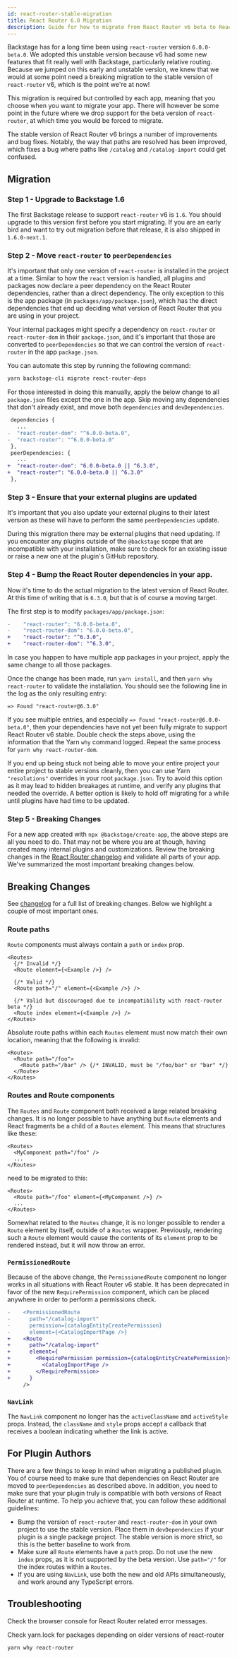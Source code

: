 ```yaml
---
id: react-router-stable-migration
title: React Router 6.0 Migration
description: Guide for how to migrate from React Router v6 beta to React Router v6 stable
---
```


Backstage has for a long time been using `react-router` version `6.0.0-beta.0`.
We adopted this unstable version because v6 had some new features that fit
really well with Backstage, particularly relative routing. Because we jumped on
this early and unstable version, we knew that we would at some point need a
breaking migration to the stable version of `react-router` v6, which is the
point we're at now!

This migration is required but controlled by each app, meaning that you choose
when you want to migrate your app. There will however be some point in the
future where we drop support for the beta version of `react-router`, at which
time you would be forced to migrate.

The stable version of React Router v6 brings a number of improvements and bug
fixes. Notably, the way that paths are resolved has been improved, which fixes a
bug where paths like `/catalog` and `/catalog-import` could get confused.

## Migration

### Step 1 - Upgrade to Backstage 1.6

The first Backstage release to support `react-router` v6 is `1.6`. You should upgrade to this version first before you start migrating. If you are an early bird and want to try out migration before that release, it is also shipped in `1.6.0-next.1`.

### Step 2 - Move `react-router` to `peerDependencies`

It's important that only one version of `react-router` is installed in the
project at a time. Similar to how the `react` version is handled, all plugins
and packages now declare a peer dependency on the React Router dependencies,
rather than a direct dependency. The only exception to this is the app package
(in `packages/app/package.json`), which has the direct dependencies that end up
deciding what version of React Router that you are using in your project.

Your internal packages might specify a dependency on `react-router` or `react-router-dom` in their `package.json`, and it's important that those are converted to `peerDependencies` so that we can control the version of `react-router` in the app `package.json`.

You can automate this step by running the following command:

```bash
yarn backstage-cli migrate react-router-deps
```

For those interested in doing this manually, apply the below change to all `package.json` files except the one in the app. Skip moving any dependencies that don't already exist, and move both `dependencies` and `devDependencies`.

```diff
 dependencies {
   ...
-  "react-router-dom": "^6.0.0-beta.0",
-  "react-router": "^6.0.0-beta.0"
 },
 peerDependencies: {
   ...
+  "react-router-dom": "6.0.0-beta.0 || ^6.3.0",
+  "react-router": "6.0.0-beta.0 || ^6.3.0"
 },
```

### Step 3 - Ensure that your external plugins are updated

It's important that you also update your external plugins to their latest version as these will have to perform the same `peerDependencies` update.

During this migration there may be external plugins that need updating. If you encounter any plugins outside of the `@backstage` scope that are incompatible with your installation, make sure to check for an existing issue or raise a new one at the plugin's GitHub repository.

### Step 4 - Bump the React Router dependencies in your app.

Now it's time to do the actual migration to the latest version of React Router. At this time of writing that is `6.3.0`, but that is of course a moving target.

The first step is to modify `packages/app/package.json`:

```diff
-    "react-router": "6.0.0-beta.0",
-    "react-router-dom": "6.0.0-beta.0",
+    "react-router": "^6.3.0",
+    "react-router-dom": "^6.3.0",
```

In case you happen to have multiple app packages in your project, apply the same change to all those packages.

Once the change has been made, run `yarn install`, and then `yarn why react-router` to validate the installation. You should see the following line in the log as the only resulting entry:

```
=> Found "react-router@6.3.0"
```

If you see multiple entries, and especially `=> Found "react-router@6.0.0-beta.0"`, then your dependencies have not yet been fully migrate to support React Router v6 stable. Double check the steps above, using the information that the Yarn `why` command logged. Repeat the same process for `yarn why react-router-dom`.

If you end up being stuck not being able to move your entire project your entire project to stable versions cleanly, then you can use Yarn `"resolutions"` overrides in your root `package.json`. Try to avoid this option as it may lead to hidden breakages at runtime, and verify any plugins that needed the override. A better option is likely to hold off migrating for a while until plugins have had time to be updated.

### Step 5 - Breaking Changes

For a new app created with `npx @backstage/create-app`, the above steps are all you need to do. That may not be where you are at though, having created many internal plugins and customizations. Review the breaking changes in the [React Router changelog](https://reactrouter.com/docs/en/v6/upgrading/reach#breaking-updates) and validate all parts of your app. We've summarized the most important breaking changes below.

## Breaking Changes

See [changelog](https://reactrouter.com/docs/en/v6/upgrading/reach#breaking-updates) for a full list of breaking changes. Below we highlight a couple of most important ones.

### Route paths

`Route` components must always contain a `path` or `index` prop.

```tsx
<Routes>
  {/* Invalid */}
  <Route element={<Example />} />

  {/* Valid */}
  <Route path="/" element={<Example />} />

  {/* Valid but discouraged due to incompatibility with react-router beta */}
  <Route index element={<Example />} />
</Routes>
```

Absolute route paths within each `Routes` element must now match their own location, meaning that the following is invalid:

```tsx
<Routes>
  <Route path="/foo">
    <Route path="/bar" /> {/* INVALID, must be "/foo/bar" or "bar" */}
  </Route>
</Routes>
```

### Routes and Route components

The `Routes` and `Route` component both received a large related breaking changes. It is no longer possible
to have anything but `Route` elements and React fragments be a child of a `Routes` element. This means that
structures like these:

```tsx
<Routes>
  <MyComponent path="/foo" />
  ...
</Routes>
```

need to be migrated to this:

```tsx
<Routes>
  <Route path="/foo" element={<MyComponent />} />
  ...
</Routes>
```

Somewhat related to the `Routes` change, it is no longer possible to render a
`Route` element by itself, outside of a `Routes` wrapper. Previously, rendering
such a `Route` element would cause the contents of its `element` prop to be
rendered instead, but it will now throw an error.

### `PermissionedRoute`

Because of the above change, the `PermissionedRoute` component no longer works in all situations with React Router v6 stable. It has been deprecated in favor of the new `RequirePermission` component, which can be placed anywhere in order to perform a permissions check.

```diff
-    <PermissionedRoute
-      path="/catalog-import"
-      permission={catalogEntityCreatePermission}
-      element={<CatalogImportPage />}
+    <Route
+      path="/catalog-import"
+      element={
+        <RequirePermission permission={catalogEntityCreatePermission}>
+          <CatalogImportPage />
+        </RequirePermission>
+      }
     />
```

### `NavLink`

The `NavLink` component no longer has the `activeClassName` and `activeStyle` props. Instead, the `className` and `style` props accept a callback that receives a boolean indicating whether the link is active.

## For Plugin Authors

There are a few things to keep in mind when migrating a published plugin. You of course need to make sure that dependencies on React Router are moved to `peerDependencies` as described above.
In addition, you need to make sure that your plugin truly is compatible with both versions of React Router at runtime. To help you achieve that, you can follow these additional guidelines:

- Bump the version of `react-router` and `react-router-dom` in your own project to use the stable version. Place them in `devDependencies` if your plugin is a single package project. The stable version is more strict, so this is the better baseline to work from.
- Make sure all `Route` elements have a `path` prop. Do not use the new `index` props, as it is not supported by the beta version. Use `path="/"` for the index routes within a `Routes`.
- If you are using `NavLink`, use both the new and old APIs simultaneously, and work around any TypeScript errors.

## Troubleshooting

Check the browser console for React Router related error messages.

Check yarn.lock for packages depending on older versions of react-router

```bash
yarn why react-router
```
